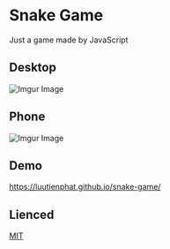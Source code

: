 # Snake Game

Just a game made by JavaScript

## Desktop
![Imgur Image](https://imgur.com/vVNKhh3.png)

## Phone

![Imgur Image](https://imgur.com/LQG9190.png)

## Demo

https://luutienphat.github.io/snake-game/

## Lienced

[MIT](https://choosealicense.com/licenses/mit/)
